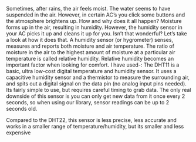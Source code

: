 Sometimes, after rains, the air feels moist. The water seems to have suspended in the air. However, in certain AC’s you click some buttons and the atmosphere brightens up. How and why does it all happen? Moisture forms up in the air, resulting in humidity. However, the humidity sensor in your AC picks it up and cleans it up for you. Isn’t that wonderful? Let’s take a look at how it does that.  A humidity sensor (or hygrometer) senses, measures and reports both moisture and air temperature. The ratio of moisture in the air to the highest amount of moisture at a particular air temperature is called relative humidity. 
Relative humidity becomes an important factor when looking for comfort.
I have used-:
The DHT11 is a basic, ultra low-cost digital temperature and humidity sensor. It uses a capacitive humidity sensor and a thermistor to measure the surrounding air, and spits out a digital signal on the data pin (no analog input pins needed). Its fairly simple to use, but requires careful timing to grab data. The only real downside of this sensor is you can only get new data from it once every 2 seconds, so when using our library, sensor readings can be up to 2 seconds old.

Compared to the DHT22, this sensor is less precise, less accurate and works in a smaller range of temperature/humidity, but its smaller and less expensive
